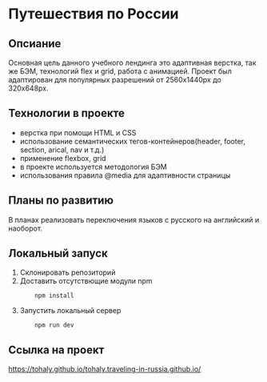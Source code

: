 # Путешествия по России

## Опсиание
Основная цель данного учебного лендинга это адаптивная верстка, так же БЭМ, технологий flex и grid, работа с анимацией.
Проект был адаптирован для популярных разрешений от 2560х1440px до 320х648px.

## Технологии в проекте 
- верстка при помощи HTML и CSS
- использование семантических тегов-контейнеров(header, footer, section, arical, nav и т.д.)
- применение flexbox, grid
- в проекте используется методология БЭМ
- использования правила @media для адаптивности страницы

## Планы по развитию
В планах реализовать переключения языков с русского на английский и наоборот.

## Локальный запуск
1. Склонировать репозиторий
2. Доставить отсутствющие модули npm
    ```
        npm install
    ```
3. Запустить локальный сервер
    ```
        npm run dev
    ```

## Ссылка на проект
   https://tohaly.github.io/tohaly.traveling-in-russia.github.io/
